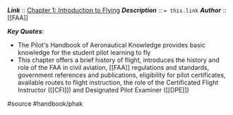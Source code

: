 ***Link***      :: [Chapter 1: Introduction to Flying](https://www.faa.gov/sites/faa.gov/files/regulations_policies/handbooks_manuals/aviation/phak/03_phak_ch1.pdf)
***Description***      :: `= this.link`
***Author*** :: [[FAA]]

***Key Quotes***:
* The Pilot's Handbook of Aeronautical Knowledge provides basic knowledge for the student pilot learning to fly
* This chapter offers a brief history of flight, introduces the history and role of the FAA in civil aviation, [[FAA]] regulations and standards, government references and publications, eligibility for pilot certificates, available routes to flight instruction, the role of the Certificated Flight Instructor ([[CFI]]) and Designated Pilot Examiner ([[DPE]])

#source #handbook/phak 

